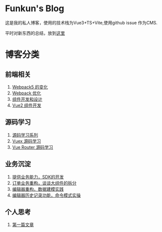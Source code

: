 # Funkun's Blog

这是我的私人博客，使用的技术栈为Vue3+TS+Vite,使用github issue 作为CMS.

平时对新东西的总结，放到[这里](https://github.com/vivipure/TIL)

# 博客分类

## 前端相关
1. [Webpack5 的变化](https://github.com/vivipure/blog/issues/2)
2. [Webpack 优化](https://github.com/vivipure/blog/issues/3)
3. [组件开发和设计](https://github.com/vivipure/blog/issues/4)
4. [Vue2 组件开发](https://github.com/vivipure/blog/issues/5)

## 源码学习
1. [源码学习系列](https://github.com/vivipure/blog/issues/7)
2. [Vuex 源码学习](https://github.com/vivipure/blog/issues/6)
3. [Vue Router 源码学习](https://github.com/vivipure/blog/issues/8)

## 业务沉淀
1. [提供业务能力，SDK的开发](https://github.com/vivipure/blog/issues/10)
2. [订单业务重构，谈谈大组件的拆分](https://github.com/vivipure/blog/issues/9)
2. [编辑器重构，数据建模实践](https://github.com/vivipure/blog/issues/11)
2. [编辑器历史记录功能，命令模式实操](https://github.com/vivipure/blog/issues/12)


## 个人思考
1. [第一篇文章](https://github.com/vivipure/blog/issues/1)
